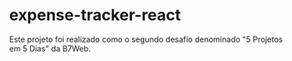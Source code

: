 # expense-tracker-react
Este projeto foi realizado como o segundo desafio denominado "5 Projetos em 5 Dias" da B7Web.
